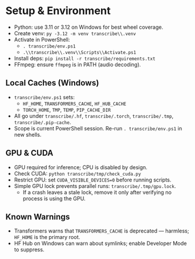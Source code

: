 # Setup & Environment

- Python: use 3.11 or 3.12 on Windows for best wheel coverage.
- Create venv: `py -3.12 -m venv transcribe\\.venv`
- Activate in PowerShell:
  - `. transcribe/env.ps1`
  - `.\\transcribe\\.venv\\Scripts\\Activate.ps1`
- Install deps: `pip install -r transcribe/requirements.txt`
- FFmpeg: ensure `ffmpeg` is in PATH (audio decoding).

## Local Caches (Windows)
- `transcribe/env.ps1` sets:
  - `HF_HOME`, `TRANSFORMERS_CACHE`, `HF_HUB_CACHE`
  - `TORCH_HOME`, `TMP`, `TEMP`, `PIP_CACHE_DIR`
- All go under `transcribe/.hf`, `transcribe/.torch`, `transcribe/.tmp`, `transcribe/.pip-cache`.
- Scope is current PowerShell session. Re-run `. transcribe/env.ps1` in new shells.

## GPU & CUDA
- GPU required for inference; CPU is disabled by design.
- Check CUDA: `python transcribe/tmp/check_cuda.py`
- Restrict GPU: set `CUDA_VISIBLE_DEVICES=0` before running scripts.
- Simple GPU lock prevents parallel runs: `transcribe/.tmp/gpu.lock`.
  - If a crash leaves a stale lock, remove it only after verifying no process is using the GPU.

## Known Warnings
- Transformers warns that `TRANSFORMERS_CACHE` is deprecated — harmless; `HF_HOME` is the primary root.
- HF Hub on Windows can warn about symlinks; enable Developer Mode to suppress.
